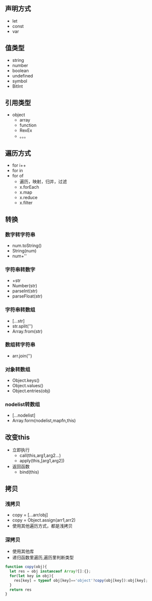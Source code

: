 ## 声明方式
- let
- const
- var

## 值类型
- string
- number
- boolean
- undefined
- symbol
- BitInt

## 引用类型
- object
  - array
  - function
  - RexEx
  - 。。。

## 遍历方式
- for i++
- for in
- for of
  - 遍历，映射，归并，过滤
  - x.forEach
  - x.map
  - x.reduce
  - x.filter

## 转换
### 数字转字符串
- num.toString()
- String(num)
- num+''
### 字符串转数字
- +str
- Number(str)
- parseInt(str)
- parseFloat(str)
### 字符串转数组
- [...str]
- str.split('')
- Array.from(str)
### 数组转字符串
- arr.join('')
### 对象转数组
- Object.keys()
- Object.values()
- Object.entries(obj)
### nodelist转数组
- [...nodelist]
- Array.form(nodelist,mapfn,this)

## 改变this
- 立即执行
  - call(this,arg1,arg2...)
  - apply(this,[arg1,arg2])
- 返回函数
  - bind(this)

## 拷贝
### 浅拷贝
- copy = [...arr/obj]
- copy = Object.assign(arr1,arr2)
- 使用其他遍历方式，都是浅拷贝
### 深拷贝
- 使用其他库
- 递归函数里遍历,遍历里判断类型
```javascript
function copy(obj){
  let res = obj instanceof Array?[]:{};
  for(let key in obj){
    res[key] = typeof obj[key]=='object'?copy(obj[key]):obj[key];
  }
  return res
}
```